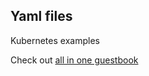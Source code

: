 ## Yaml files

Kubernetes examples

Check out [all in one guestbook](https://github.com/kubernetes/examples/blob/master/guestbook/all-in-one/guestbook-all-in-one.yaml)

